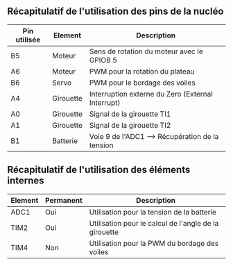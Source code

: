 ## Récapitulatif de l'utilisation des pins de la nucléo


| Pin utilisée | Element | Description |
|---|---|---|
|B5|Moteur| Sens de rotation du moteur avec le GPIOB 5|
|A6|Moteur| PWM pour la rotation du plateau|
|B6|Servo| PWM pour le bordage des voiles|
|A4|Girouette| Interruption externe du Zero (External Interrupt)|
|A0| Girouette| Signal de la girouette TI1|
|A1| Girouette| Signal de la girouette TI2|
|B1| Batterie| Voie 9 de l'ADC1 --> Récupération de la tension|


## Récapitulatif de l'utilisation des éléments internes


| Element | Permanent | Description |
|---|---|---|
|ADC1| Oui | Utilisation pour la tension de la batterie|
|TIM2| Oui |Utilisation pour le calcul de l'angle de la girouette|
|TIM4| Non | Utilisation pour la PWM du bordage des voiles|
